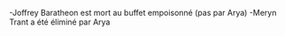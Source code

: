 -Joffrey Baratheon est mort au buffet empoisonné (pas par Arya)
-Meryn Trant a été éliminé par Arya
